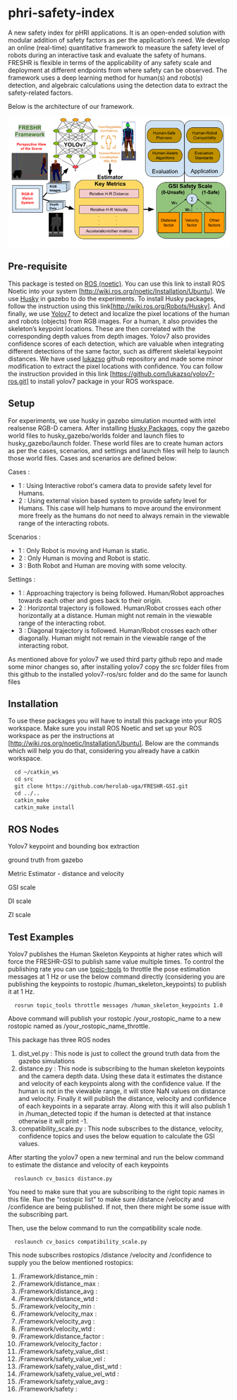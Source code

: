 # phri-safety-index
A new safety index for pHRI applications. It is an open-ended solution with modular addition of safety factors as per the application’s need. We develop an online (real-time) quantitative framework to measure the safety level of robots during an interactive task and evaluate the safety of humans. FRESHR is flexible in terms of the applicability of any safety scale and deployment at different endpoints from where safety can be observed. The framework uses a deep learning method for human(s) and robot(s) detection, and algebraic calculations using the detection data to extract the safety-related factors.

Below is the architecture of our framework.

![Alt text](/images/architecture.png?raw=true)


## Pre-requisite
This package is tested on [ROS (noetic)](http://wiki.ros.org/noetic/Installation/Ubuntu). You can use this link to install ROS Noetic into your system [http://wiki.ros.org/noetic/Installation/Ubuntu]. We use [Husky](http://wiki.ros.org/Robots/Husky) in gazebo to do the experiments. To install Husky packages, follow the instruction using this link[http://wiki.ros.org/Robots/Husky]. And finally, we use [Yolov7](https://github.com/WongKinYiu/yolov7) to detect and localize the pixel locations of the human and robots (objects) from RGB images. For a human, it also provides the skeleton’s keypoint locations. These are then correlated with the corresponding depth values from depth images. Yolov7 also provides confidence scores of each detection, which are valuable when integrating different detections of the same factor, such as different skeletal keypoint distances. We have used [lukazso](https://github.com/lukazso/yolov7-ros.git) github repository and made some minor modification to extract the pixel locations with confidence. You can follow the instruction provided in this link [https://github.com/lukazso/yolov7-ros.git] to install yolov7 package in your ROS workspace.


## Setup

For experiments, we use husky in gazebo simulation mounted with intel realsense RGB-D camera. After installing [Husky Packages](http://wiki.ros.org/Robots/Husky), copy the gazebo world files to husky_gazebo/worlds folder and launch files to husky_gazebo/launch folder. These world files are to create human actors as per the cases, scenarios, and settings and launch files will help to launch those world files. Cases and scenarios are defined below:

  Cases :
  * 1 : Using Interactive robot's camera data to provide safety level for Humans.
  * 2 : Using external vision based system to provide safety level for Humans. This case will help humans to move around the environment more freely as the humans do not need to always remain in the viewable range of the interacting robots.
  
  Scenarios :
  * 1 : Only Robot is moving and Human is static.
  * 2 : Only Human is moving and Robot is static.
  * 3 : Both Robot and Human are moving with some velocity.
  
  Settings :
  * 1 : Approaching trajectory is being followed. Human/Robot approaches towards each other and goes back to their origin.
  * 2 : Horizontal trajectory is followed. Human/Robot crosses each other horizontally at a distance. Human might not remain in the viewable range of the interacting robot.
  * 3 : Diagonal trajectory is followed. Human/Robot crosses each other diagonally. Human might not remain in the viewable range of the interacting robot.


As mentioned above for yolov7 we used third party github repo and made some minor changes so, after installing yolov7 copy the src folder files from this github to the installed yolov7-ros/src folder and do the same for launch files

## Installation
To use these packages you will have to install this package into your ROS workspace. Make sure you install ROS Noetic and set up your ROS workspace as per the instructions at [http://wiki.ros.org/noetic/Installation/Ubuntu].  Below are the commands which will help you do that, considering you already have a catkin workspace.
```
  cd ~/catkin_ws
  cd src
  git clone https://github.com/herolab-uga/FRESHR-GSI.git
  cd ../..
  catkin_make
  catkin_make install
```
## ROS Nodes

Yolov7 keypoint and bounding box extraction

ground truth from gazebo

Metric Estimator - distance and velocity

GSI scale

DI scale

ZI scale
## Test Examples

Yolov7 publishes the Human Skeleton Keypoints at higher rates which will force the FRESHR-GSI to publish same value multiple times. To control the publishing rate you can use [topic-tools](http://wiki.ros.org/topic_tools/throttle) to throttle the pose estimation messages at 1 Hz or use the below command directly (considering you are publishing the keypoints to rostopic /human_skeleton_keypoints) to publish it at 1 Hz.
```
  rosrun topic_tools throttle messages /human_skeleton_keypoints 1.0
```

Above command will publish your rostopic /your_rostopic_name to a new rostopic named as /your_rostopic_name_throttle. 

This package has three ROS nodes
  1) dist_vel.py : This node is just to collect the ground truth data from the gazebo simulations
  2) distance.py : This node is subscribing to the human skeleton keypoints and the camera depth data. Using these data it estimates the distance and velocity of each keypoints along with the confidence value. If the human is not in the viewable range, it will store NaN values on distance and velocity. Finally it will publish the distance, velocity and confidence of each keypoints in a separate array. Along with this it will also publish 1 in /human_detected topic if the human is detected at that instance otherwise it will print -1.
  3) compatibility_scale.py : This node subscribes to the distance, velocity, confidence topics and uses the below equation to calculate the GSI values.

After starting the yolov7 open a new terminal and run the below command to estimate the distance and velocity of each keypoints

```
  roslaunch cv_basics distance.py
```
You need to make sure that you are subscribing to the right topic names in this file. Run the "rostopic list" to make sure /distance /velocity and /confidence are being published. If not, then there might be some issue with the subscribing part.

Then, use the below command to run the compatibility scale node.
```
  roslaunch cv_basics compatibility_scale.py
```
This node subscribes rostopics /distance /velocity and /confidence to supply you the below mentioned rostopics:

  1) /Framework/distance_min :
  2) /Framework/distance_max :
  3) /Framework/distance_avg :
  4) /Framework/distance_wtd :
  5) /Framework/velocity_min :
  6) /Framework/velocity_max :
  7) /Framework/velocity_avg :
  8) /Framework/velocity_wtd :
  9) /Framework/distance_factor :
  10) /Framework/velocity_factor :
  11) /Framework/safety_value_dist :
  12) /Framework/safety_value_vel : 
  13) /Framework/safety_value_dist_wtd :
  14) /Framework/safety_value_vel_wtd :
  15) /Framework/safety_value_avg : 
  16) /Framework/safety :


